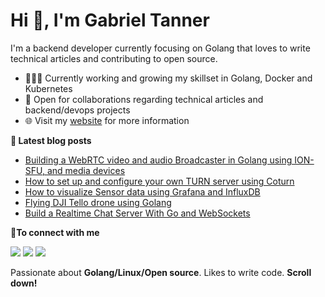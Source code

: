 # Hi 👋, I'm Gabriel Tanner

I'm a backend developer currently focusing on Golang that loves to write technical articles and contributing to open source.

- 👨🏽‍💻 Currently working and growing my skillset in Golang, Docker and Kubernetes
- 🤝 Open for collaborations regarding technical articles and backend/devops projects
- 🌐 Visit my [website](https://gabrieltanner.org) for more information

<b>📕 Latest blog posts</b>

<!-- BLOG-POST-LIST:START -->
- [Building a WebRTC video and audio Broadcaster in Golang using ION-SFU, and media devices](https://gabrieltanner.org/blog/broadcasting-ion-sfu)
- [How to set up and configure your own TURN server using Coturn](https://gabrieltanner.org/blog/turn-server)
- [How to visualize Sensor data using Grafana and InfluxDB](https://gabrieltanner.org/blog/grafana-sensor-visualization)
- [Flying DJI Tello drone using Golang](https://gabrieltanner.org/blog/dji-tello-golang)
- [Build a Realtime Chat Server With Go and WebSockets](https://gabrieltanner.org/blog/realtime-chat-go-websockets)
<!-- BLOG-POST-LIST:END -->

<b> 🤝To connect with me</b>
<p align = "center">

[<img src="https://img.shields.io/badge/twitter-%231DA1F2.svg?&style=for-the-badge&logo=twitter&logoColor=white&color=black" />](https://twitter.com/GabrielTanner14) 
[<img src="https://img.shields.io/badge/medium-%2312100E.svg?&style=for-the-badge&logo=medium&logoColor=white&color=black" />](https://medium.com/@gabrieltanner)
[<img src ="https://img.shields.io/badge/website-%23.svg?&style=for-the-badge&logo=&logoColor=white%22&color=black">](https://gabrieltanner.org)

</p>

Passionate about **Golang/Linux/Open source**. Likes to write code. **Scroll down!**